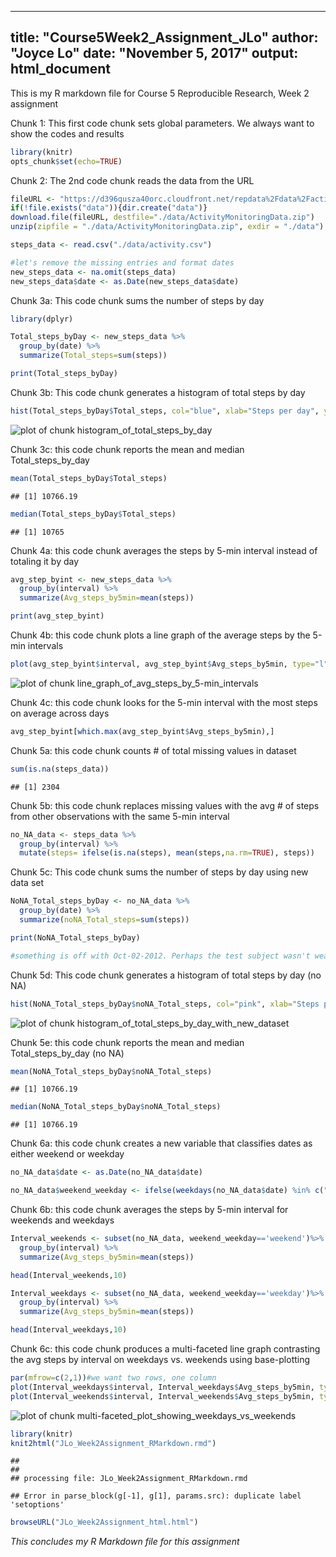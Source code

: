 

---
title: "Course5Week2_Assignment_JLo"
author: "Joyce Lo"
date: "November 5, 2017"
output: html_document
---

This is my R markdown file for Course 5 Reproducible Research, Week 2 assignment

Chunk 1: This first code chunk sets global parameters.  We always want to show the codes and results


```r
library(knitr)
opts_chunk$set(echo=TRUE)
```

Chunk 2: The 2nd code chunk reads the data from the URL


```r
fileURL <- "https://d396qusza40orc.cloudfront.net/repdata%2Fdata%2Factivity.zip"
if(!file.exists("data")){dir.create("data")}
download.file(fileURL, destfile="./data/ActivityMonitoringData.zip")
unzip(zipfile = "./data/ActivityMonitoringData.zip", exdir = "./data")

steps_data <- read.csv("./data/activity.csv")

#let's remove the missing entries and format dates
new_steps_data <- na.omit(steps_data)
new_steps_data$date <- as.Date(new_steps_data$date)
```

Chunk 3a: This code chunk sums the number of steps by day 


```r
library(dplyr)

Total_steps_byDay <- new_steps_data %>%
  group_by(date) %>%
  summarize(Total_steps=sum(steps))

print(Total_steps_byDay)
```

Chunk 3b: This code chunk generates a histogram of total steps by day


```r
hist(Total_steps_byDay$Total_steps, col="blue", xlab="Steps per day", ylab="Frequency", main="Frequency of Steps by day")
```

![plot of chunk histogram_of_total_steps_by_day](figure/histogram_of_total_steps_by_day-1.png)

Chunk 3c: this code chunk reports the mean and median Total_steps_by_day

```r
mean(Total_steps_byDay$Total_steps)
```

```
## [1] 10766.19
```

```r
median(Total_steps_byDay$Total_steps)
```

```
## [1] 10765
```

Chunk 4a: this code chunk averages the steps by 5-min interval instead of totaling it by day

```r
avg_step_byint <- new_steps_data %>%
  group_by(interval) %>%
  summarize(Avg_steps_by5min=mean(steps))

print(avg_step_byint)
```

Chunk 4b: this code chunk plots a line graph of the average steps by the 5-min intervals

```r
plot(avg_step_byint$interval, avg_step_byint$Avg_steps_by5min, type="l", col="red", xlab = "5-min interval", ylab = "Avg steps", main = "Avg Steps by 5-min interval across days")
```

![plot of chunk line_graph_of_avg_steps_by_5-min_intervals](figure/line_graph_of_avg_steps_by_5-min_intervals-1.png)

Chunk 4c: this code chunk looks for the 5-min interval with the most steps on average across days

```r
avg_step_byint[which.max(avg_step_byint$Avg_steps_by5min),]
```

Chunk 5a: this code chunk counts # of total missing values in dataset

```r
sum(is.na(steps_data))
```

```
## [1] 2304
```

Chunk 5b: this code chunk replaces missing values with the avg # of steps from other observations with the same 5-min interval

```r
no_NA_data <- steps_data %>%
  group_by(interval) %>%
  mutate(steps= ifelse(is.na(steps), mean(steps,na.rm=TRUE), steps))
```

Chunk 5c: This code chunk sums the number of steps by day using new data set


```r
NoNA_Total_steps_byDay <- no_NA_data %>%
  group_by(date) %>%
  summarize(noNA_Total_steps=sum(steps))

print(NoNA_Total_steps_byDay)

#something is off with Oct-02-2012. Perhaps the test subject wasn't wearing his device
```

Chunk 5d: This code chunk generates a histogram of total steps by day (no NA)


```r
hist(NoNA_Total_steps_byDay$noNA_Total_steps, col="pink", xlab="Steps per day", ylab="Frequency", main="Frequency of Steps by day (no NA)")
```

![plot of chunk histogram_of_total_steps_by_day_with_new_dataset](figure/histogram_of_total_steps_by_day_with_new_dataset-1.png)

Chunk 5e: this code chunk reports the mean and median Total_steps_by_day (no NA)

```r
mean(NoNA_Total_steps_byDay$noNA_Total_steps)
```

```
## [1] 10766.19
```

```r
median(NoNA_Total_steps_byDay$noNA_Total_steps)
```

```
## [1] 10766.19
```

Chunk 6a: this code chunk creates a new variable that classifies dates as either weekend or weekday

```r
no_NA_data$date <- as.Date(no_NA_data$date)

no_NA_data$weekend_weekday <- ifelse(weekdays(no_NA_data$date) %in% c("Saturday", "Sunday"), "weekend", "weekday")
```

Chunk 6b: this code chunk averages the steps by 5-min interval  for weekends and weekdays

```r
Interval_weekends <- subset(no_NA_data, weekend_weekday=='weekend')%>%
  group_by(interval) %>%
  summarize(Avg_steps_by5min=mean(steps))

head(Interval_weekends,10)

Interval_weekdays <- subset(no_NA_data, weekend_weekday=='weekday')%>%
  group_by(interval) %>%
  summarize(Avg_steps_by5min=mean(steps))

head(Interval_weekdays,10)
```

Chunk 6c: this code chunk produces a multi-faceted line graph contrasting the avg steps by interval on weekdays vs. weekends using base-plotting


```r
par(mfrow=c(2,1))#we want two rows, one column
plot(Interval_weekdays$interval, Interval_weekdays$Avg_steps_by5min, type="l", ylab="Avg Steps", xlab="", main="Avg Steps by Interval on Weekdays", col="red")
plot(Interval_weekends$interval, Interval_weekends$Avg_steps_by5min, type="l", ylab="Avg Steps", xlab="", main="Avg Steps by Interval on Weekends", col="blue")
```

![plot of chunk multi-faceted_plot_showing_weekdays_vs_weekends](figure/multi-faceted_plot_showing_weekdays_vs_weekends-1.png)


```r
library(knitr)
knit2html("JLo_Week2Assignment_RMarkdown.rmd")
```

```
## 
## 
## processing file: JLo_Week2Assignment_RMarkdown.rmd
```

```
## Error in parse_block(g[-1], g[1], params.src): duplicate label 'setoptions'
```

```r
browseURL("JLo_Week2Assignment_html.html")
```
*This concludes my R Markdown file for this assignment*


